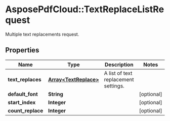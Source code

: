 # AsposePdfCloud::TextReplaceListRequest
Multiple text replacements request.

## Properties
Name | Type | Description | Notes
------------ | ------------- | ------------- | -------------
**text_replaces** | [**Array&lt;TextReplace&gt;**](TextReplace.md) | A list of text replacement settings. | 
**default_font** | **String** |  | [optional] 
**start_index** | **Integer** |  | [optional] 
**count_replace** | **Integer** |  | [optional] 


